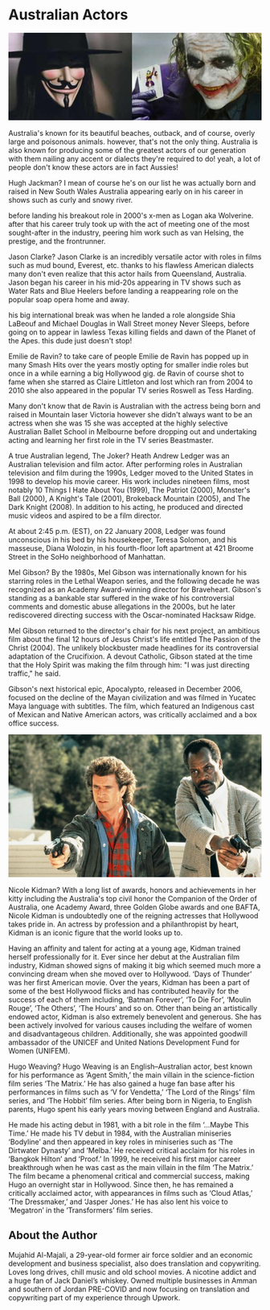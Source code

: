 # Australian Actors

![image1](_static/images/australian-actors/image1.jpg)

Australia's known for its beautiful beaches, outback, and of course, overly large and poisonous animals. however, that's not the only thing. Australia is also known for producing some of the greatest actors of our generation with them nailing any accent or dialects they're required to do! yeah, a lot of people don't know these actors are in fact Aussies!

Hugh Jackman? I mean of course he's on our list he was actually born and raised in New South Wales Australia appearing early on in his career in shows such as curly and snowy river.

before landing his breakout role in 2000's x-men as Logan aka Wolverine. after that his career truly took up with the act of meeting one of the most sought-after in the industry, peering him work such as van Helsing, the prestige, and the frontrunner.

Jason Clarke? Jason Clarke is an incredibly versatile actor with roles in films such as mud bound, Everest, etc. thanks to his flawless American dialects many don't even realize that this actor hails from Queensland, Australia. Jason began his career in his mid-20s appearing in TV shows such as Water Rats and Blue Heelers before landing a reappearing role on the popular soap opera home and away.

his big international break was when he landed a role alongside Shia LaBeouf and Michael Douglas in Wall Street money Never Sleeps, before going on to appear in lawless Texas killing fields and dawn of the Planet of the Apes. this dude just doesn't stop!

Emilie de Ravin?  to take care of people Emilie de Ravin has popped up in many Smash Hits over the years mostly opting for smaller indie roles but once in a while earning a big Hollywood gig. de Ravin of course shot to fame when she starred as Claire Littleton and lost which ran from 2004 to 2010 she also appeared in the popular TV series Roswell as Tess Harding.

Many don't know that de Ravin is Australian with the actress being born and raised in Mountain laser Victoria however she didn't always want to be an actress when she was 15 she was accepted at the highly selective Australian Ballet School in Melbourne before dropping out and undertaking acting and learning her first role in the TV series Beastmaster.

A true Australian legend, The Joker? Heath Andrew Ledger was an Australian television and film actor. After performing roles in Australian television and film during the 1990s, Ledger moved to the United States in 1998 to develop his movie career. His work includes nineteen films, most notably 10 Things I Hate About You (1999), The Patriot (2000), Monster's Ball (2000), A Knight's Tale (2001), Brokeback Mountain (2005), and The Dark Knight (2008). In addition to his acting, he produced and directed music videos and aspired to be a film director.

At about 2:45 p.m. (EST), on 22 January 2008, Ledger was found unconscious in his bed by his housekeeper, Teresa Solomon, and his masseuse, Diana Wolozin, in his fourth-floor loft apartment at 421 Broome Street in the SoHo neighborhood of Manhattan.

Mel Gibson? By the 1980s, Mel Gibson was internationally known for his starring roles in the Lethal Weapon series, and the following decade he was recognized as an Academy Award-winning director for Braveheart. Gibson's standing as a bankable star suffered in the wake of his controversial comments and domestic abuse allegations in the 2000s, but he later rediscovered directing success with the Oscar-nominated Hacksaw Ridge.

Mel Gibson returned to the director's chair for his next project, an ambitious film about the final 12 hours of Jesus Christ's life entitled The Passion of the Christ (2004). The unlikely blockbuster made headlines for its controversial adaptation of the Crucifixion. A devout Catholic, Gibson stated at the time that the Holy Spirit was making the film through him: "I was just directing traffic," he said.

Gibson's next historical epic, Apocalypto, released in December 2006, focused on the decline of the Mayan civilization and was filmed in Yucatec Maya language with subtitles. The film, which featured an Indigenous cast of Mexican and Native American actors, was critically acclaimed and a box office success.  

![image2](_static/images/australian-actors/image2.jpg)

Nicole Kidman? With a long list of awards, honors and achievements in her kitty including the Australia's top civil honor the Companion of the Order of Australia, one Academy Award, three Golden Globe awards and one BAFTA, Nicole Kidman is undoubtedly one of the reigning actresses that Hollywood takes pride in. An actress by profession and a philanthropist by heart, Kidman is an iconic figure that the world looks up to.

Having an affinity and talent for acting at a young age, Kidman trained herself professionally for it. Ever since her debut at the Australian film industry, Kidman showed signs of making it big which seemed much more a convincing dream when she moved over to Hollywood. ‘Days of Thunder’ was her first American movie. Over the years, Kidman has been a part of some of the best Hollywood flicks and has contributed heavily for the success of each of them including, ‘Batman Forever’, ‘To Die For’, ‘Moulin Rouge’, ‘The Others’, ‘The Hours’ and so on. Other than being an artistically endowed actor, Kidman is also extremely benevolent and generous. She has been actively involved for various causes including the welfare of women and disadvantageous children. Additionally, she was appointed goodwill ambassador of the UNICEF and United Nations Development Fund for Women (UNIFEM).

Hugo Weaving? Hugo Weaving is an English–Australian actor, best known for his performance as ‘Agent Smith,’ the main villain in the science-fiction film series ‘The Matrix.’ He has also gained a huge fan base after his performances in films such as ‘V for Vendetta,’ ‘The Lord of the Rings’ film series, and ‘The Hobbit’ film series. After being born in Nigeria, to English parents, Hugo spent his early years moving between England and Australia.

He made his acting debut in 1981, with a bit role in the film ‘…Maybe This Time.’ He made his TV debut in 1984, with the Australian miniseries ‘Bodyline’ and then appeared in key roles in miniseries such as ‘The Dirtwater Dynasty’ and ‘Melba.’ He received critical acclaim for his roles in ‘Bangkok Hilton’ and ‘Proof.’ In 1999, he received his first major career breakthrough when he was cast as the main villain in the film ‘The Matrix.’ The film became a phenomenal critical and commercial success, making Hugo an overnight star in Hollywood. Since then, he has remained a critically acclaimed actor, with appearances in films such as ‘Cloud Atlas,’ ‘The Dressmaker,’ and ‘Jasper Jones.’ He has also lent his voice to ‘Megatron’ in the ‘Transformers’ film series.

## About the Author

Mujahid Al-Majali, a 29-year-old former air force soldier and an economic development and business specialist, also does translation and copywriting. Loves long drives, chill music and old school movies. A nicotine addict and a huge fan of Jack Daniel’s whiskey. Owned multiple businesses in Amman and southern of Jordan PRE-COVID and now focusing on translation and copywriting part of my experience through Upwork.
